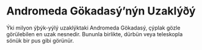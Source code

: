 # Andromeda Gökadasý’nýn Uzaklýðý

Ýki milyon ýþýk-yýlý uzaklýktaki Andromeda Gökadasý, çýplak gözle görülebilen en
uzak nesnedir. Bununla birlikte, dürbün veya teleskopla sönük bir pus gibi
görünür.
